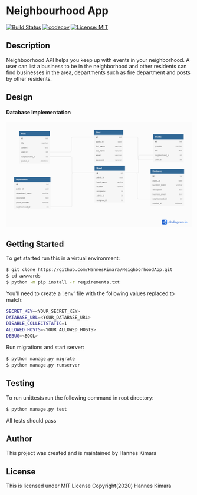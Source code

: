 # Neighbourhood App

[![Build Status](https://travis-ci.com/HannesKimara/NeighborhoodApp.svg?branch=dev)](https://travis-ci.com/HannesKimara/NeighborhoodApp)
[![codecov](https://codecov.io/gh/HannesKimara/NeighborhoodApp/branch/dev/graph/badge.svg)](https://codecov.io/gh/HannesKimara/NeighborhoodApp)
[![License: MIT](https://img.shields.io/badge/License-MIT-yellow.svg)](https://opensource.org/licenses/MIT)

## Description
Neighboorhood API helps you keep up with events in your neighborhood. A user can list a business to be in the neighborhood and other residents can find businesses in the area, departments such as fire department and posts by other residents.

## Design
#### Database Implementation
![Entity Relation Diagram](docs/images/HoodAPI.png)

## Getting Started
To get started run this in a virtual environment:
```bash
$ git clone https://github.com/HannesKimara/NeighborhoodApp.git
$ cd awwwards
$ python -m pip install -r requirements.txt
```

You'll need to create a '.env' file with the following values replaced to match:
```bash
SECRET_KEY=<YOUR_SECRET_KEY>
DATABASE_URL=<YOUR_DATABASE_URL>
DISABLE_COLLECTSTATIC=1
ALLOWED_HOSTS=<YOUR_ALLOWED_HOSTS>
DEBUG=<BOOL>
```

Run migrations and start server:
```bash
$ python manage.py migrate
$ python manage.py runserver
```

## Testing
To run unittests run the following command in root directory:
```bash
$ python manage.py test
```
All tests should pass

## Author
This project was created and is maintained by Hannes Kimara

## License
This is licensed under MIT License Copyright(2020) Hannes Kimara